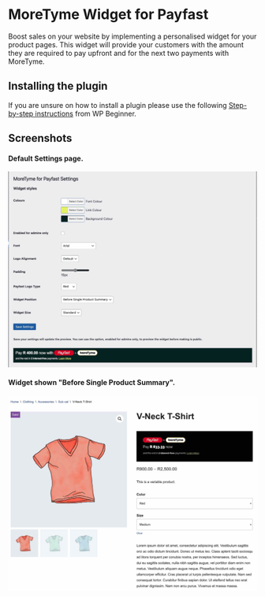 # MoreTyme Widget for Payfast
Boost sales on your website by implementing a personalised widget for your product pages. This widget will provide your customers with the amount they are required to pay upfront and for the next two payments with MoreTyme.

## Installing the plugin
If you are unsure on how to install a plugin please use the following [Step-by-step instructions](https://www.wpbeginner.com/beginners-guide/step-by-step-guide-to-install-a-wordpress-plugin-for-beginners/) from WP Beginner.

## Screenshots
#### Default Settings page.
![Default Settings page.](assets/screenshots/screenshot-1.jpg)

#### Widget shown "Before Single Product Summary".
![Widget shown "Before Single Product Summary".](assets/screenshots/screenshot-2.jpg)

